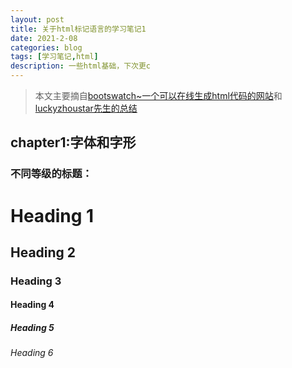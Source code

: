 ```yaml
---
layout: post
title: 关于html标记语言的学习笔记1
date: 2021-2-08
categories: blog
tags: [学习笔记,html]
description: 一些html基础，下次更c
---
```


>本文主要摘自[bootswatch~一个可以在线生成html代码的网站](https://bootswatch.com/cosmo/)和[luckyzhoustar先生的总结](https://blog.csdn.net/luckyzhoustar/article/details/34497947)
<h2>chapter1:字体和字形</h2>

<h3>不同等级的标题：</h3>

<h1>Heading 1</h1>
<h2>Heading 2</h2>
<h3>Heading 3</h3>
<h4>Heading 4</h4>
<h5>Heading 5</h5>
<h6>Heading 6</h6>














